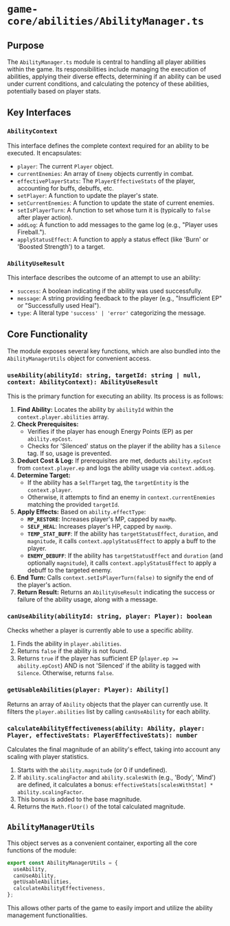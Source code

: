 # `game-core/abilities/AbilityManager.ts`

## Purpose

The `AbilityManager.ts` module is central to handling all player abilities within the game. Its responsibilities include managing the execution of abilities, applying their diverse effects, determining if an ability can be used under current conditions, and calculating the potency of these abilities, potentially based on player stats.

## Key Interfaces

### `AbilityContext`

This interface defines the complete context required for an ability to be executed. It encapsulates:

*   `player`: The current `Player` object.
*   `currentEnemies`: An array of `Enemy` objects currently in combat.
*   `effectivePlayerStats`: The `PlayerEffectiveStats` of the player, accounting for buffs, debuffs, etc.
*   `setPlayer`: A function to update the player's state.
*   `setCurrentEnemies`: A function to update the state of current enemies.
*   `setIsPlayerTurn`: A function to set whose turn it is (typically to `false` after player action).
*   `addLog`: A function to add messages to the game log (e.g., "Player uses Fireball.").
*   `applyStatusEffect`: A function to apply a status effect (like 'Burn' or 'Boosted Strength') to a target.

### `AbilityUseResult`

This interface describes the outcome of an attempt to use an ability:

*   `success`: A boolean indicating if the ability was used successfully.
*   `message`: A string providing feedback to the player (e.g., "Insufficient EP" or "Successfully used Heal").
*   `type`: A literal type `'success' | 'error'` categorizing the message.

## Core Functionality

The module exposes several key functions, which are also bundled into the `AbilityManagerUtils` object for convenient access.

### `useAbility(abilityId: string, targetId: string | null, context: AbilityContext): AbilityUseResult`

This is the primary function for executing an ability. Its process is as follows:

1.  **Find Ability:** Locates the ability by `abilityId` within the `context.player.abilities` array.
2.  **Check Prerequisites:**
    *   Verifies if the player has enough Energy Points (EP) as per `ability.epCost`.
    *   Checks for 'Silenced' status on the player if the ability has a `Silence` tag. If so, usage is prevented.
3.  **Deduct Cost & Log:** If prerequisites are met, deducts `ability.epCost` from `context.player.ep` and logs the ability usage via `context.addLog`.
4.  **Determine Target:**
    *   If the ability has a `SelfTarget` tag, the `targetEntity` is the `context.player`.
    *   Otherwise, it attempts to find an enemy in `context.currentEnemies` matching the provided `targetId`.
5.  **Apply Effects:** Based on `ability.effectType`:
    *   **`MP_RESTORE`**: Increases player's MP, capped by `maxMp`.
    *   **`SELF_HEAL`**: Increases player's HP, capped by `maxHp`.
    *   **`TEMP_STAT_BUFF`**: If the ability has `targetStatusEffect`, `duration`, and `magnitude`, it calls `context.applyStatusEffect` to apply a buff to the player.
    *   **`ENEMY_DEBUFF`**: If the ability has `targetStatusEffect` and `duration` (and optionally `magnitude`), it calls `context.applyStatusEffect` to apply a debuff to the targeted enemy.
6.  **End Turn:** Calls `context.setIsPlayerTurn(false)` to signify the end of the player's action.
7.  **Return Result:** Returns an `AbilityUseResult` indicating the success or failure of the ability usage, along with a message.

### `canUseAbility(abilityId: string, player: Player): boolean`

Checks whether a player is currently able to use a specific ability.

1.  Finds the ability in `player.abilities`.
2.  Returns `false` if the ability is not found.
3.  Returns `true` if the player has sufficient EP (`player.ep >= ability.epCost`) AND is not 'Silenced' if the ability is tagged with `Silence`. Otherwise, returns `false`.

### `getUsableAbilities(player: Player): Ability[]`

Returns an array of `Ability` objects that the player can currently use. It filters the `player.abilities` list by calling `canUseAbility` for each ability.

### `calculateAbilityEffectiveness(ability: Ability, player: Player, effectiveStats: PlayerEffectiveStats): number`

Calculates the final magnitude of an ability's effect, taking into account any scaling with player statistics.

1.  Starts with the `ability.magnitude` (or 0 if undefined).
2.  If `ability.scalingFactor` and `ability.scalesWith` (e.g., 'Body', 'Mind') are defined, it calculates a bonus: `effectiveStats[scalesWithStat] * ability.scalingFactor`.
3.  This bonus is added to the base magnitude.
4.  Returns the `Math.floor()` of the total calculated magnitude.

## `AbilityManagerUtils`

This object serves as a convenient container, exporting all the core functions of the module:

```typescript
export const AbilityManagerUtils = {
  useAbility,
  canUseAbility,
  getUsableAbilities,
  calculateAbilityEffectiveness,
};
```

This allows other parts of the game to easily import and utilize the ability management functionalities.
